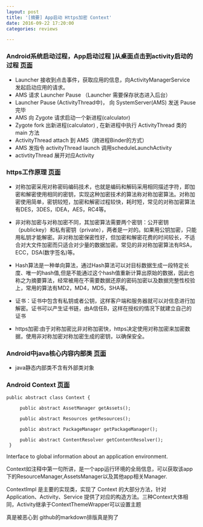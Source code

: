 ```yaml
---
layout: post
title: '[摘要] App启动 Https加密 Context'
date: 2016-09-22 17:20:00
categories: reviews

---
```


### Android系统启动过程，App启动过程 ]从桌面点击到activity启动的过程 [页面](http://androidzhibinw.github.io/android/app/startup/activity/%E5%BA%94%E7%94%A8%E7%A8%8B%E5%BA%8F/%E5%90%AF%E5%8A%A8/%E5%88%86%E6%9E%90/2015/09/21/android-app-startup-process/)

 * Launcher 接收到点击事件，获取应用的信息，向ActivityManagerService 发起启动应用的请求。
 * AMS 请求 Launcher Pause （Launcher 需要保存状态进入后台）
 * Launcher Pause (ActivityThread中)， 向 SystemServer(AMS) 发送 Pause 完毕
 * AMS 向 Zygote 请求启动一个新进程(calculator)
 * Zygote fork 出新进程(calculator) , 在新进程中执行 ActivityThread 类的 main 方法
 * ActivityThread attach 到 AMS（跨进程Binder的方式）
 * AMS 发指令 activityThread launch 调用scheduleLaunchActivity
 * activtityThread 展开对应Activity


### https工作原理 [页面](http://gold.xitu.io/entry/57e1f78e79bc44610a4f49b7)

  * 对称加密采用对称密码编码技术，也就是编码和解码采用相同描述字符，即加密和解密使用相同的密钥，实现这种加密技术的算法称对称加密算法。对称加密使用简单，密钥较短，加密和解密过程较快，耗时短，常见的对称加密算法有DES，3DES，lDEA，AES，RC4等。
  * 非对称加密与对称加密不同，其加密算法需要两个密钥：公开密钥（publickey）和私有密钥（private），两者是一对的。如果用公钥加密，只能用私钥才能解密。非对称加密保密性好，但加密和解密花费的时间较长，不适合对大文件加密而只适合对少量的数据加密。常见的非对称加密算法有RSA，ECC，DSA(数字签名)等。
  * Hash算法是一种单向算法，通过Hash算法可以对目标数据生成一段特定长度、唯一的hash值,但是不能通过这个hash值重新计算出原始的数据，因此也称之为摘要算法，经常被用在不需要数据还原的密码加密以及数据完整性校验上，常用的算法有MD2，MD4，MD5，SHA等。

  * 证书：证书中包含有私钥或者公钥，这样客户端和服务器就可以对信息进行加解密。证书可以产生证书链，由A信任B，这样在授权的情况下就建立自己的证书

  * https加密:由于对称加密比非对称加密快，https决定使用对称加密来加密数据，使用非对称加密对称加密生成的密钥，以确保安全。

### Android中java核心内容内部类 [页面](http://gold.xitu.io/entry/57e0148d0e3dd900697a584e)

  * java静态内部类不含有外部类对象

### Android Context [页面](http://gold.xitu.io/entry/57d8c0f1a22b9d0061f19fd0)

 ```
 public abstract class Context {

      public abstract AssetManager getAssets();

      public abstract Resources getResources();

      public abstract PackageManager getPackageManager();

      public abstract ContentResolver getContentResolver();
  }
  ```

  Interface to global information about an application environment.

  Context如注释中第一句所讲，是一个app运行环境的全局信息，可以获取该app下的ResourceManager,AssetsManager以及其他app相关Manager.

  ContextImpl 是主要的实现类，实现了 Context 的大部分方法，针对 Application、Activity、Service 提供了对应的构造方法。三种Context大体相同，Activity继承于ContextThemeWrapper可以设置主题


  真是被恶心到 github的markdown排版真是狗了
